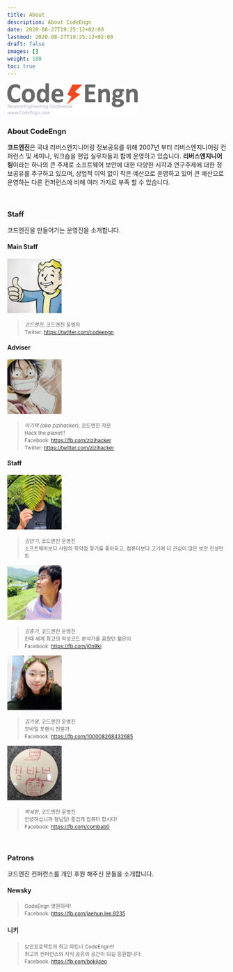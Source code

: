 ```yaml
---
title: About
description: About CodeEngn
date: 2020-08-27T19:25:12+02:00
lastmod: 2020-08-27T19:25:12+02:00
draft: false
images: []
weight: 100
toc: true
---
```


<img class="img-fluid lazyload blur-up border-0" data-sizes=auto src=codeengn_logo_300.png alt=Rectangle>
<br />


### About CodeEngn

**코드엔진**은 국내 리버스엔지니어링 정보공유를 위해 2007년 부터 리버스엔지니어링 컨퍼런스 및 세미나, 워크숍을 현업 실무자들과 함께 운영하고 있습니다. **리버스엔지니어링**이라는 하나의 큰 주제로 소프트웨어 보안에 대한 다양한 시각과 연구주제에 대한 정보공유를 추구하고 있으며, 상업적 이익 없이 작은 예산으로 운영하고 있어 큰 예산으로 운영하는 다른 컨퍼런스에 비해 여러 가지로 부족 할 수 있습니다.

<br />

### Staff

코드엔진을 만들어가는 운영진을 소개합니다.

#### Main Staff
<img class="img-simple border rounded p-1 img-fluid lazyload blur-up border-0 rounded-circle" src=staff_ce.png width=125 height=125 alt=Square>
    
> <small>*코드엔진*, 코드엔진 운영자 <br />
> Twitter: <a href='https://twitter.com/codeengn' target='_blank'>https://twitter.com/codeengn</a> </small>
> 
#### Adviser

<img class="img-simple border rounded p-1 img-fluid lazyload blur-up border-0 rounded-circle" src=staff_gt.jpg width=125 height=125 alt=Square>

> <small>*이기택 (aka zizihacker)*, 코드엔진 자문 <br />
> Hack the planet!! <br />
> Facebook: <a href='https://fb.com/zizihacker' target='_blank'>https://fb.com/zizihacker</a> <br />
> Twitter: <a href='https://twitter.com/zizihacker' target='_blank'>https://twitter.com/zizihacker</a> </small>

#### Staff

<img class="img-simple border rounded p-1 img-fluid lazyload blur-up border-0 rounded-circle" src=staff_mk.png width=125 height=125 alt=Square>

> <small>*김민기*, 코드엔진 운영진 <br />
> 소프트웨어보다 사람의 취약점 찾기를 좋아하고, 컴퓨터보다 고기에 더 관심이 많은 보안 컨설턴트</small>

<img class="img-simple border rounded p-1 img-fluid lazyload blur-up border-0 rounded-circle" src=staff_jk.png width=125 height=125 alt=Square>

> <small>*김종기*, 코드엔진 운영진 <br />
> 한때 세계 최고의 악성코드 분석가를 꿈꿨던 젊은이 <br />
> Facebook: <a href='https://fb.com/j0n9ki' target='_blank'>https://fb.com/j0n9ki</a></small>

<img class="img-simple border rounded p-1 img-fluid lazyload blur-up border-0 rounded-circle" src=staff_gy.png width=125 height=125 alt=Square>

> <small>*김가영*, 코드엔진 운영진 <br />
> 모바일 포렌식 전문가 <br />
> Facebook: <a href='https://fb.com/100008268432685' target='_blank'>https://fb.com/100008268432685</a></small>

<img class="img-simple border rounded p-1 img-fluid lazyload blur-up border-0 rounded-circle" src=staff_sh.jpg width=125 height=125 alt=Square>

> <small>*박세한*, 코드엔진 운영진 <br />
> 안녕하십니까 형님덜! 즐겁게 컴퓨타 합시다! <br />
> Facebook: <a href='https://fb.com/combab0' target='_blank'>https://fb.com/combab0</a></small>

<br />

### Patrons

코드엔진 컨퍼런스를 개인 후원 해주신 분들을 소개합니다.

#### Newsky

> <small>CodeEngn 영원하라! <br />
> Facebook: <a href='https://fb.com/jaehun.lee.9235' target='_blank'>https://fb.com/jaehun.lee.9235</a></small>

#### 니키

> <small>보안프로젝트의 최고 파트너 CodeEngn!!! <br />
> 최고의 컨퍼런스와 지식 공유의 공간이 되길 응원합니다. <br />
> Facebook: <a href='https://fb.com/bokjiceo5' target='_blank'>https://fb.com/bokjiceo</a></small>
